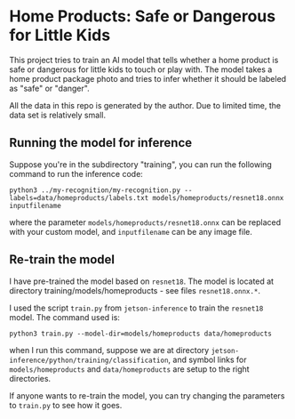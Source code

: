# Home Products: Safe or Dangerous for Little Kids

This project tries to train an AI model that tells whether a home product
is safe or dangerous for little kids to touch or play with. The model takes
a home product package photo and tries to infer whether it should be labeled
as "safe" or "danger".

All the data in this repo is generated by the author. Due to limited time, the
data set is relatively small.

## Running the model for inference

Suppose you're in the subdirectory "training", you can run the following command
to run the inference code:

```
python3 ../my-recognition/my-recognition.py --labels=data/homeproducts/labels.txt models/homeproducts/resnet18.onnx inputfilename
```

where the parameter `models/homeproducts/resnet18.onnx` can be replaced with your custom model, and 
`inputfilename` can be any image file.

## Re-train the model

I have pre-trained the model based on `resnet18`. The model is located at directory
training/models/homeproducts - see files `resnet18.onnx.*`.

I used the script `train.py` from `jetson-inference` to train the `resnet18` model. The command used is:

```
python3 train.py --model-dir=models/homeproducts data/homeproducts
```

when I run this command, suppose we are at directory `jetson-inference/python/training/classification`, and 
symbol links for `models/homeproducts` and `data/homeproducts` are setup to the right directories.

If anyone wants to re-train the model, you can try changing the parameters to `train.py` to see how it goes.


